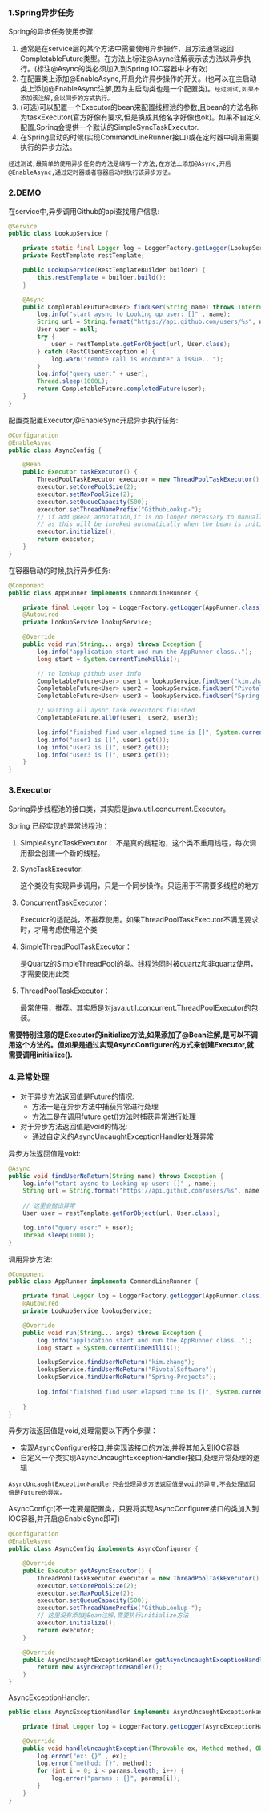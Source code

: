 ### 1.Spring异步任务

Spring的异步任务使用步骤:

1. 通常是在service层的某个方法中需要使用异步操作，且方法通常返回CompletableFuture<T>类型。在方法上标注@Async注解表示该方法以异步执行。(标注@Async的类必须加入到Spring IOC容器中才有效)
2. 在配置类上添加@EnableAsync,开启允许异步操作的开关。(也可以在主启动类上添加@EnableAsync注解,因为主启动类也是一个配置类)。`经过测试,如果不添加该注解,会以同步的方式执行。`
3. (可选)可以配置一个Executor的bean来配置线程池的参数,且bean的方法名称为taskExecutor(官方好像有要求,但是换成其他名字好像也ok)。如果不自定义配置,Spring会提供一个默认的SimpleSyncTaskExecutor.
4. 在Spring启动的时候(实现CommandLineRunner接口)或在定时器中调用需要执行的异步方法。

`经过测试,最简单的使用异步任务的方法是编写一个方法,在方法上添加@Async,开启@EnableAsync,通过定时器或者容器启动时执行该异步方法。`



### 2.DEMO



在service中,异步调用Github的api查找用户信息:

```java
@Service
public class LookupService {

    private static final Logger log = LoggerFactory.getLogger(LookupService.class);
    private RestTemplate restTemplate;

    public LookupService(RestTemplateBuilder builder) {
        this.restTemplate = builder.build();
    }

    @Async
    public CompletableFuture<User> findUser(String name) throws InterruptedException {
        log.info("start aysnc to Looking up user: []" , name);
        String url = String.format("https://api.github.com/users/%s", name);
        User user = null;
        try {
            user = restTemplate.getForObject(url, User.class);
        } catch (RestClientException e) {
            log.warn("remote call is encounter a issue...");
        }
        log.info("query user:" + user);
        Thread.sleep(1000L);
        return CompletableFuture.completedFuture(user);
    }
}
```



配置类配置Executor,@EnableSync开启异步执行任务:

```java
@Configuration
@EnableAsync
public class AsyncConfig {

    @Bean
    public Executor taskExecutor() {
        ThreadPoolTaskExecutor executor = new ThreadPoolTaskExecutor();
        executor.setCorePoolSize(2);
        executor.setMaxPoolSize(2);
        executor.setQueueCapacity(500);
        executor.setThreadNamePrefix("GithubLookup-");
        // if add @Bean annotation,it is no longer necessary to manually call the executor.initialize() method
        // as this will be invoked automatically when the bean is initialized.
        executor.initialize();
        return executor;
    }
}
```



在容器启动的时候,执行异步任务:

```java
@Component
public class AppRunner implements CommandLineRunner {

    private final Logger log = LoggerFactory.getLogger(AppRunner.class);
    @Autowired
    private LookupService lookupService;

    @Override
    public void run(String... args) throws Exception {
        log.info("application start and run the AppRunner class..");
        long start = System.currentTimeMillis();

        // to lookup github user info
        CompletableFuture<User> user1 = lookupService.findUser("kim.zhang");
        CompletableFuture<User> user2 = lookupService.findUser("PivotalSoftware");
        CompletableFuture<User> user3 = lookupService.findUser("Spring-Projects");

        // waiting all aysnc task executors finished
        CompletableFuture.allOf(user1, user2, user3);

        log.info("finished find user,elapsed time is []", System.currentTimeMillis() - start);
        log.info("user1 is []", user1.get());
        log.info("user2 is []", user2.get());
        log.info("user3 is []", user3.get());
    }
}

```



### 3.Executor

Spring异步线程池的接口类，其实质是java.util.concurrent.Executor。

Spring 已经实现的异常线程池：

1. SimpleAsyncTaskExecutor：
   不是真的线程池，这个类不重用线程，每次调用都会创建一个新的线程。

2. SyncTaskExecutor:

   这个类没有实现异步调用，只是一个同步操作。只适用于不需要多线程的地方

3. ConcurrentTaskExecutor：

   Executor的适配类，不推荐使用。如果ThreadPoolTaskExecutor不满足要求时，才用考虑使用这个类

4. SimpleThreadPoolTaskExecutor：

   是Quartz的SimpleThreadPool的类。线程池同时被quartz和非quartz使用，才需要使用此类

5. ThreadPoolTaskExecutor：

   最常使用，推荐。其实质是对java.util.concurrent.ThreadPoolExecutor的包装。

**需要特别注意的是Executor的initialize方法,如果添加了@Bean注解,是可以不调用这个方法的。但如果是通过实现AsyncConfigurer的方式来创建Executor,就需要调用initialize().**





### 4.异常处理

* 对于异步方法返回值是Future的情况:
  * 方法一是在异步方法中捕获异常进行处理
  * 方法二是在调用future.get()方法时捕获异常进行处理
* 对于异步方法返回值是void的情况:
  * 通过自定义的AsyncUncaughtExceptionHandler处理异常



异步方法返回值是void:

```java
@Async
public void findUserNoReturn(String name) throws Exception {
    log.info("start aysnc to Looking up user: []" , name);
    String url = String.format("https://api.github.com/users/%s", name);
	
    // 这里会抛出异常
    User user = restTemplate.getForObject(url, User.class);

    log.info("query user:" + user);
    Thread.sleep(1000L);
}
```



调用异步方法:

```java
@Component
public class AppRunner implements CommandLineRunner {

    private final Logger log = LoggerFactory.getLogger(AppRunner.class);
    @Autowired
    private LookupService lookupService;

    @Override
    public void run(String... args) throws Exception {
        log.info("application start and run the AppRunner class..");
        long start = System.currentTimeMillis();

        lookupService.findUserNoReturn("kim.zhang");
        lookupService.findUserNoReturn("PivotalSoftware");
        lookupService.findUserNoReturn("Spring-Projects");
     
        log.info("finished find user,elapsed time is []", System.currentTimeMillis() - start);
        
    }
}

```



异步方法返回值是void,处理需要以下两个步骤：

* 实现AsyncConfigurer接口,并实现该接口的方法,并将其加入到IOC容器
* 自定义一个类实现AsyncUncaughtExceptionHandler接口,处理异常处理的逻辑

`AsyncUncaughtExceptionHandler只会处理异步方法返回值是void的异常,不会处理返回值是Future的异常。`

AsyncConfig:(不一定要是配置类，只要将实现AsyncConfigurer接口的类加入到IOC容器,并开启@EnableSync即可)

```java
@Configuration
@EnableAsync
public class AsyncConfig implements AsyncConfigurer {

    @Override
    public Executor getAsyncExecutor() {
        ThreadPoolTaskExecutor executor = new ThreadPoolTaskExecutor();
        executor.setCorePoolSize(2);
        executor.setMaxPoolSize(2);
        executor.setQueueCapacity(500);
        executor.setThreadNamePrefix("GithubLookup-");
        // 这里没有添加@Bean注解,需要执行initialize方法
        executor.initialize();
        return executor;
    }

    @Override
    public AsyncUncaughtExceptionHandler getAsyncUncaughtExceptionHandler() {
        return new AsyncExceptionHandler();
    }
}

```



AsyncExceptionHandler:

```java
public class AsyncExceptionHandler implements AsyncUncaughtExceptionHandler {

    private final Logger log = LoggerFactory.getLogger(AsyncExceptionHandler.class);

    @Override
    public void handleUncaughtException(Throwable ex, Method method, Object... params) {
        log.error("ex: {}" , ex);
        log.error("method: {}", method);
        for (int i = 0; i < params.length; i++) {
            log.error("params : {}", params[i]);
        }
    }
}
```



